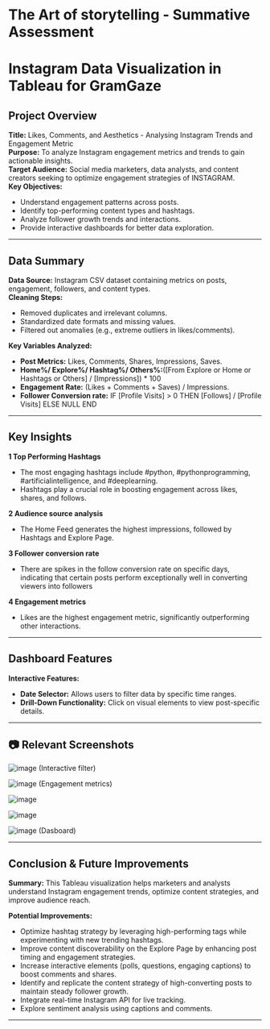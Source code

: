 # The Art of storytelling -  Summative Assessment

# Instagram Data Visualization in Tableau for GramGaze

## Project Overview

**Title:**  Likes, Comments, and Aesthetics - Analysing Instagram Trends and Engagement Metric\
**Purpose:** To analyze Instagram engagement metrics and trends to gain actionable insights.\
**Target Audience:** Social media marketers, data analysts, and content creators seeking to optimize engagement strategies of INSTAGRAM.\
**Key Objectives:**

- Understand engagement patterns across posts.
- Identify top-performing content types and hashtags.
- Analyze follower growth trends and interactions.
- Provide interactive dashboards for better data exploration.

---

## Data Summary

**Data Source:** Instagram CSV dataset containing metrics on posts, engagement, followers, and content types.\
**Cleaning Steps:**

- Removed duplicates and irrelevant columns.
- Standardized date formats and missing values.
- Filtered out anomalies (e.g., extreme outliers in likes/comments).

**Key Variables Analyzed:**

- **Post Metrics:** Likes, Comments, Shares, Impressions, Saves.
- **Home%/ Explore%/ Hashtag%/ Others%:**([From Explore or Home or Hashtags or Others] / [Impressions]) * 100
- **Engagement Rate:** (Likes + Comments + Saves) / Impressions.
- **Follower Conversion rate:** IF [Profile Visits] > 0 THEN [Follows] / [Profile Visits] ELSE NULL END

---

##  Key Insights

**1️ Top Performing Hashtags**
* The most engaging hashtags include #python, #pythonprogramming, #artificialintelligence, and #deeplearning.
* Hashtags play a crucial role in boosting engagement across likes, shares, and follows.

**2️ Audience source analysis**

* The Home Feed generates the highest impressions, followed by Hashtags and Explore Page.

**3️ Follower conversion rate**

* There are spikes in the follow conversion rate on specific days, indicating that certain posts perform exceptionally well in converting viewers into followers

**4️ Engagement metrics**

- Likes are the highest engagement metric, significantly outperforming other interactions.
---

## Dashboard Features

**Interactive Features:**

- **Date Selector:** Allows users to filter data by specific time ranges.
- **Drill-Down Functionality:** Click on visual elements to view post-specific details.

---

## 📷 Relevant Screenshots

![image](https://github.com/user-attachments/assets/9587c33c-b6f0-4f9c-8fbe-e43ec687ee6d)
(Interactive filter)

![image](https://github.com/user-attachments/assets/13dfcbbd-5dea-4c32-b009-50613f4f7f78)
(Engagement metrics)

![image](https://github.com/user-attachments/assets/605bcf13-a105-47e7-9858-0b325d85823c)

![image](https://github.com/user-attachments/assets/3d51e1eb-184a-4ecd-95f9-1dfd7f0df475)

![image](https://github.com/user-attachments/assets/4d38a2b8-5681-4a25-8222-c8f9195ac2da)
(Dasboard)




---

##  Conclusion & Future Improvements

**Summary:** This Tableau visualization helps marketers and analysts understand Instagram engagement trends, optimize content strategies, and improve audience reach.

**Potential Improvements:**

* Optimize hashtag strategy by leveraging high-performing tags while experimenting with new trending hashtags.
* Improve content discoverability on the Explore Page by enhancing post timing and engagement strategies.
* Increase interactive elements (polls, questions, engaging captions) to boost comments and shares.
* Identify and replicate the content strategy of high-converting posts to maintain steady follower growth.
* Integrate real-time Instagram API for live tracking.
* Explore sentiment analysis using captions and comments.

---



